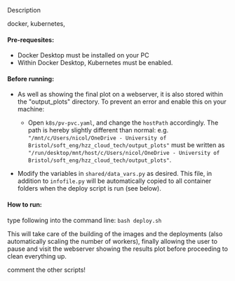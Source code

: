 Description

docker, kubernetes, 

#### Pre-requesites: 
- Docker Desktop must be installed on your PC
- Within Docker Desktop, Kubernetes must be enabled. 

#### Before running: 
- As well as showing the final plot on a webserver, it is also stored within the "output_plots" directory. To prevent an error and enable this on your machine: 
    - Open `k8s/pv-pvc.yaml`, and change the `hostPath` accordingly. The path is hereby slightly different than normal: 
    e.g. `"/mnt/c/Users/nicol/OneDrive - University of Bristol/soft_eng/hzz_cloud_tech/output_plots"` must be written as 
    `"/run/desktop/mnt/host/c/Users/nicol/OneDrive - University of Bristol/soft_eng/hzz_cloud_tech/output_plots"`.

- Modify the variables in `shared/data_vars.py` as desired. This file, in addition to `infofile.py` will be automatically copied to all container folders when the deploy script is run (see below).

#### How to run: 
type following into the command line: 
`bash deploy.sh`

This will take care of the building of the images and the deployments (also automatically scaling the number of workers), finally allowing the user to pause and visit the webserver showing the results plot before proceeding to clean everything up. 


comment the other scripts!